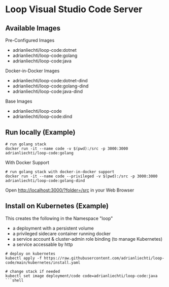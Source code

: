 # Loop Visual Studio Code Server

## Available Images

Pre-Configured Images

* adrianliechti/loop-code:dotnet
* adrianliechti/loop-code:golang
* adrianliechti/loop-code:java

Docker-in-Docker Images

* adrianliechti/loop-code:dotnet-dind
* adrianliechti/loop-code:golang-dind
* adrianliechti/loop-code:java-dind

Base Images

* adrianliechti/loop-code
* adrianliechti/loop-code:dind


## Run locally (Example)

```shell
# run golang stack
docker run -it --name code -v $(pwd):/src -p 3000:3000 adrianliechti/loop-code:golang
```

With Docker Support

```shell
# run golang stack with docker-in-docker support
docker run -it --name code --privileged -v $(pwd):/src -p 3000:3000 adrianliechti/loop-code:golang-dind
```

Open [http://localhost:3000/?folder=/src](http://localhost:3000/?folder=/src) in your Web Browser

## Install on Kubernetes (Example)

This creates the following in the Namespace "loop"

- a deployment with a persistent volume
- a privileged sidecare container running docker
- a service account & cluster-admin role binding (to manage Kubernetes)
- a service accessable by http

```shell
# deploy on kubernetes
kubectl apply -f https://raw.githubusercontent.com/adrianliechti/loop-code/main/kubernetes/install.yaml

# change stack if needed
kubectl set image deployment/code code=adrianliechti/loop-code:java
```shell